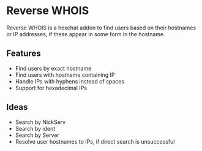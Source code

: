 # Reverse WHOIS
Reverse WHOIS is a hexchat addon to find users based on their hostnames or IP addresses,
if these appear in some form in the hostname.

## Features
* Find users by exact hostname
* Find users with hostname containing IP
* Handle IPs with hyphens instead of spaces
* Support for hexadecimal IPs

## Ideas
* Search by NickServ
* Search by ident
* Search by Server
* Resolve user hostnames to IPs, if direct search is unsuccessful